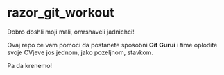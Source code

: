 razor_git_workout
=================

Dobro doshli moji mali, omrshaveli jadnichci!

Ovaj repo ce vam pomoci da postanete sposobni **Git Gurui** i time oplodite svoje CVjeve jos jednom,
jako pozeljnom, stavkom.

Pa da krenemo!
